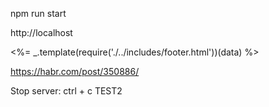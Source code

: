 npm run start

http://localhost

<%= _.template(require('./../includes/footer.html'))(data) %>

https://habr.com/post/350886/


Stop server: ctrl + c
TEST2
